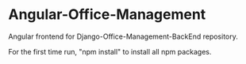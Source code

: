 # Angular-Office-Management
Angular frontend for Django-Office-Management-BackEnd repository.

For the first time run, "npm install" to install all npm packages.

